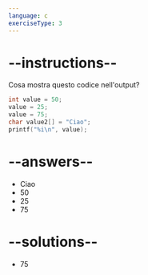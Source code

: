```yaml
---
language: c
exerciseType: 3
---
```


# --instructions--

Cosa mostra questo codice nell'output?
```c
int value = 50;
value = 25;
value = 75;
char value2[] = "Ciao";
printf("%i\n", value);
```

# --answers--

- Ciao
- 50
- 25
- 75

# --solutions--

- 75
